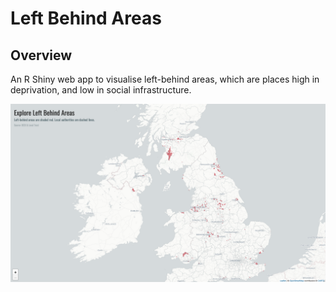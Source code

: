 # Left Behind Areas

## Overview
An R Shiny web app to visualise left-behind areas, which are places high in
deprivation, and low in social infrastructure.

<img src='man/figures/screenshot.png' align="centre"/>